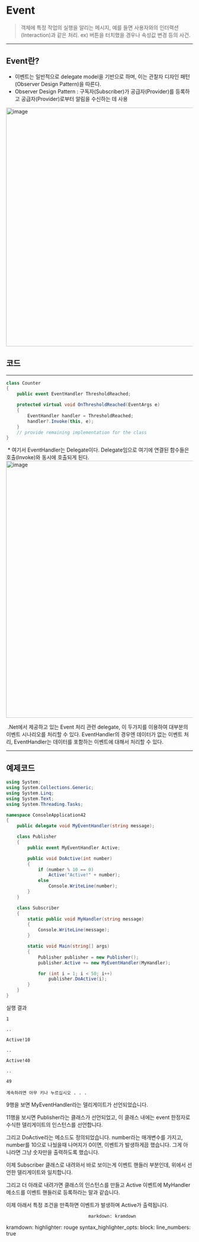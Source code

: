 # Event
>객체에 특정 작업의 실행을 알리는 메시지, 예를 들면 사용자와의 인터랙션(Interaction)과 같은 처리.
>ex) 버튼을 터치했을 경우나 속성값 변경 등의 사건.
---------
## Event란?
 - 이벤트는 일반적으로 delegate model을 기반으로 하며, 이는 관찰자 디자인 패턴(Observer Design Pattern)을 따른다.
 - Observer Design Pattern : 구독자(Subscriber)가 공급자(Provider)를 등록하고 공급자(Provider)로부터 알림을 수신하는 데 사용
 <img width="643" alt="image" src="https://user-images.githubusercontent.com/43405887/172790578-5acaed29-0b4f-4b50-890b-47a9a2729152.png">

## 코드
---------
``` C#
class Counter
{
    public event EventHandler ThresholdReached;

    protected virtual void OnThresholdReached(EventArgs e)
    {
        EventHandler handler = ThresholdReached;
        handler?.Invoke(this, e);
    }
    // provide remaining implementation for the class
}
```

 * 여기서 EventHandler는 Delegate이다. Delegate임으로 여기에 연결된 함수들은 호출(Invoke)와 동시에 호출되게 된다.
 <img width="692" alt="image" src="https://user-images.githubusercontent.com/43405887/172790927-bf23c5d3-34fe-4f50-9b04-79716ed5d38a.png">

 .Net에서 제공하고 있는 Event 처리 관련 delegate, 이 두가지를 이용하여 대부분의 이벤트 시나리오를 처리할 수 있다.
 EventHandler의 경우엔 데이터가 없는 이벤트 처리, EventHandler<TEventArgs>는 데이터를 포함하는 이벤트에 대해서 처리할 수 있다.

---------
## 예제코드
``` C#
using System;
using System.Collections.Generic;
using System.Linq;
using System.Text;
using System.Threading.Tasks;

namespace ConsoleApplication42
{
    public delegate void MyEventHandler(string message);

    class Publisher
    {
        public event MyEventHandler Active;

        public void DoActive(int number)
        {
            if (number % 10 == 0)
                Active("Active!" + number);
            else
                Console.WriteLine(number);
        }
    }

    class Subscriber
    {
        static public void MyHandler(string message)
        {
            Console.WriteLine(message);
        }

        static void Main(string[] args)
        {
            Publisher publisher = new Publisher();
            publisher.Active += new MyEventHandler(MyHandler);

            for (int i = 1; i < 50; i++)
                publisher.DoActive(i);
        }
    }
}
```
실행 결과
  ```
1

..

Active!10

..

Active!40

..

49

계속하려면 아무 키나 누르십시오 . . .
```
9행을 보면 MyEventHandler라는 델리게이트가 선언되었습니다.
                                   
11행을 보시면 Publisher라는 클래스가 선언되었고, 이 클래스 내에는 event 한정자로 수식한 델리게이트의 인스턴스를 선언합니다.
                                   
그리고 DoActive라는 메소드도 정의되었습니다. number라는 매개변수를 가지고, number를 10으로 나눴을때 나머지가 0이면, 이벤트가 발생하게끔 했습니다. 그게 아니라면 그냥 숫자만을 출력하도록 했습니다.
                                   
이제 Subscriber 클래스로 내려와서 바로 보이는게 이벤트 핸들러 부분인데, 위에서 선언한 델리게이트와 일치합니다.
                                   
그리고 더 아래로 내려가면 클래스의 인스턴스를 만들고 Active 이벤트에 MyHandler 메소드를 이벤트 핸들러로 등록하라는 말과 같습니다.
                                   
이제 아래서 특정 조건을 만족하면 이벤트가 발생하며 Active가 출력됩니다.
                                   
                                   
                                   
                                   
                                   markdown: kramdown
kramdown:
    highlighter: rouge
    syntax_highlighter_opts:
        block:
            line_numbers: true
